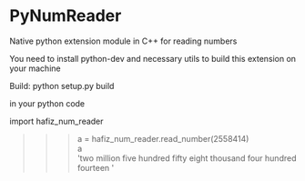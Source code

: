 PyNumReader
===========

Native python extension module in C++ for reading numbers


You need to install python-dev and necessary utils to build this extension on your machine


Build:
python setup.py build


in your python code

import hafiz_num_reader

>>> a = hafiz_num_reader.read_number(2558414)<br/>
>>> a<br/>
>>>'two million  five hundred fifty eight  thousand  four hundred fourteen  '
>>> 
